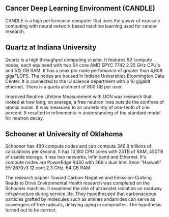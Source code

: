 
## Cancer Deep Learning Environment (CANDLE)
CANDLE is a high performance computer that uses the power of exascale computing with neural network based machine learning used for cancer research. 

## Quartz at Indiana University
Quartz is a high throughput computing cluster. It features 92 compute nodes, each equipeed with two 64 core AMD EPYC 7742 2.25 GHz CPU's and 512 GB RAM. It has a peak per node perfomance of greater than 4,608 gigaFLOPS. The nodes are housed in Indiana Universities Bloomington Data Center. It is connected to the IU science department with a 10 gigabit ethernet. There is a quota allotment of 800 GB per user. 

Improved Neutron Lifetime Measurement with UCN was research that looked at how long, on average, a free neutron lives outside the confines of atomic nuclei. It was measured to an uncertainty of one-tenth of one percent. It resulted in refinements in understanding of the standard model for neutron decay.


## Schooner at University of Oklahoma
Schooner has 499 compute nodes and can compute 346.9 trillions of calculations per second. It has 10,180 CPU cores with 23TB of RAM, 450TB of usable storage. It has two networks, Infiniband and Ethernet. It's compute nodes are PowerEdge R430 with 266 x dual Intel Xeon "Haswell" E5-2670v3 12 core 2.3 GHz, 64 GB RAM

The research papaer Toward Carbon-Negative and Emission-Curbing Roads to Drive Environmental Health research was completed on the Schooner machine. It examined the role of ultraviolet radiation on roadway infrastructure during service life. They hypothesized that carbonaceous particles grafted by molecules such as amines andamides can serve as scavengers of free radicals, delaying aging in composites. The hypothesis turned out to be correct. 
